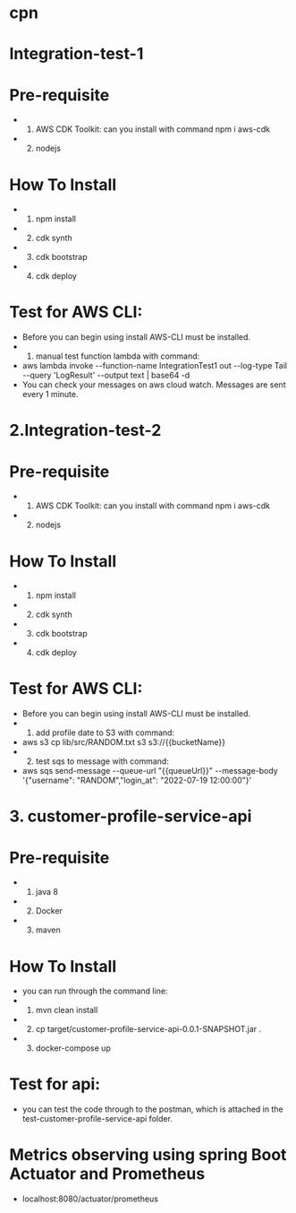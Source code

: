 # cpn
# Integration-test-1
# Pre-requisite
* 1. AWS CDK Toolkit: can you install with command npm i aws-cdk
* 2. nodejs
# How To Install
* 1. npm install
* 2. cdk synth
* 3. cdk bootstrap
* 4. cdk deploy

# Test for AWS CLI:
* Before you can begin using install AWS-CLI must be installed.
* 1. manual test function lambda with command: 
* aws lambda invoke --function-name IntegrationTest1 out --log-type Tail --query 'LogResult' --output text |  base64 -d
* You can check your messages on aws cloud watch. Messages are sent every 1 minute.

# 2.Integration-test-2
# Pre-requisite
* 1. AWS CDK Toolkit: can you install with command npm i aws-cdk
* 2. nodejs
# How To Install
* 1. npm install
* 2. cdk synth
* 3. cdk bootstrap
* 4. cdk deploy
# Test for AWS CLI:
* Before you can begin using install AWS-CLI must be installed.
* 1. add profile date to S3 with command: 
* aws s3 cp lib/src/RANDOM.txt s3 s3://{{bucketName}}  
* 2. test sqs to message with command:
* aws sqs send-message --queue-url "{{queueUrl}}" --message-body '{"username": "RANDOM","login_at": "2022-07-19 12:00:00"}'  

# 3. customer-profile-service-api
# Pre-requisite
* 1. java 8
* 2. Docker
* 3. maven
# How To Install
* you can run through the command line: 
* 1. mvn clean install
* 2. cp target/customer-profile-service-api-0.0.1-SNAPSHOT.jar .
* 3. docker-compose up
# Test for api:
* you can test the code through to the postman, which is attached in the test-customer-profile-service-api folder.
# Metrics observing using spring Boot Actuator and Prometheus
* localhost:8080/actuator/prometheus
